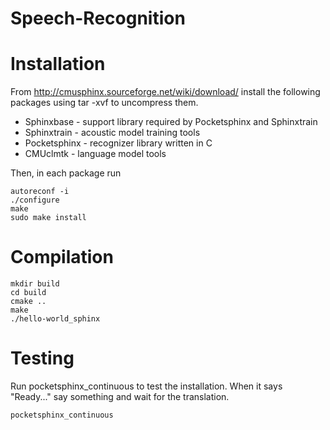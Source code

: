 Speech-Recognition
==================

Installation
============
From http://cmusphinx.sourceforge.net/wiki/download/ install the following packages using tar -xvf to uncompress them.
 
 - Sphinxbase - support library required by Pocketsphinx and Sphinxtrain
 - Sphinxtrain - acoustic model training tools
 - Pocketsphinx - recognizer library written in C
 - CMUclmtk - language model tools

Then, in each package run
 
    autoreconf -i
    ./configure
    make
    sudo make install

Compilation
===========

    mkdir build
    cd build
    cmake ..
    make
    ./hello-world_sphinx
    
Testing
=======
Run pocketsphinx_continuous to test the installation. When it says "Ready..." say something and wait for the translation.

    pocketsphinx_continuous
